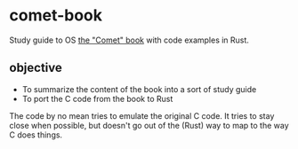 # comet-book

Study guide to OS [the "Comet" book][1] with code examples in Rust.

## objective

- To summarize the content of the book into a sort of study guide
- To port the C code from the book to Rust

The code by no mean tries to emulate the original C code. It tries to stay close when possible, but doesn't go out of the (Rust) way to map to the way C does things.


[1]: http://pages.cs.wisc.edu/~remzi/OSTEP/
